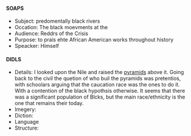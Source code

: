 #### SOAPS
 - Subject: predomentally black rivers
 - Occation: The black moevments at the 
 - Audience: Reddrs of the Crisis
 - Purpose: to prais ehte African American works throughout history
 - Speacker: Himself

#### DIDLS
 - Details: I looked upon the Nile and raised the [pyramids](https://en.wikipedia.org/wiki/Ancient_Egyptian_race_controversy) above it. Going back to the civil the quetion of who buil the pyramids was pretentios, with schoolars arguing that the caucation race was the ones to do it. With a contention of the black hypothsis otherwise. It seems that there was a significant population of Blcks, but the main race/ethnicity is the one that remains their today. 
 - Imegery:
 - Diction:
 - Language
 - Structure:
<!--stackedit_data:
eyJoaXN0b3J5IjpbLTU3NTk0OTc2MCwtNjAyMDAyNjYzXX0=
-->